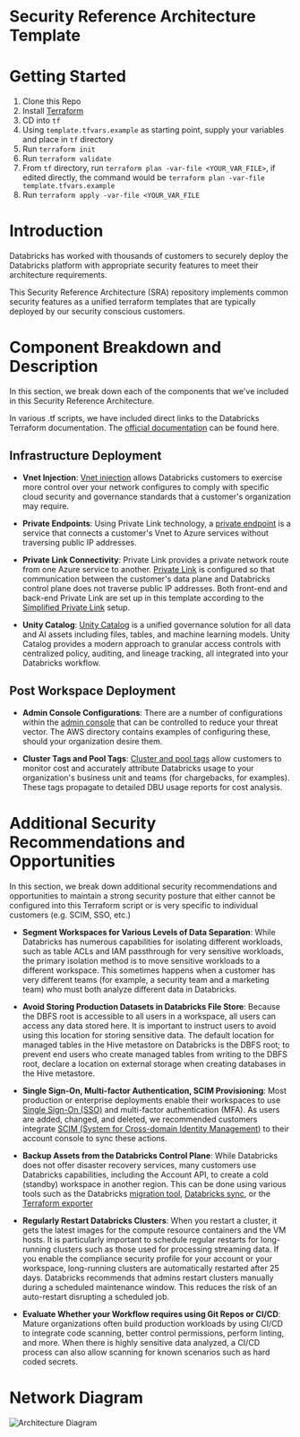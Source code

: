 # Security Reference Architecture Template

# Getting Started

1. Clone this Repo
2. Install [Terraform](https://developer.hashicorp.com/terraform/downloads)
3. CD into `tf`
4. Using `template.tfvars.example` as starting point, supply your variables and place in `tf` directory
5. Run `terraform init`
6. Run `terraform validate`
7. From `tf` directory, run `terraform plan -var-file <YOUR_VAR_FILE>`, if edited directly, the command would be `terraform plan -var-file template.tfvars.example`
8. Run `terraform apply -var-file <YOUR_VAR_FILE`

# Introduction

Databricks has worked with thousands of customers to securely deploy the Databricks platform with appropriate security features to meet their architecture requirements.

This Security Reference Architecture (SRA) repository implements common security features as a unified terraform templates that are typically deployed by our security conscious customers.

# Component Breakdown and Description

In this section, we break down each of the components that we've included in this Security Reference Architecture.

In various .tf scripts, we have included direct links to the Databricks Terraform documentation. The [official documentation](https://registry.terraform.io/providers/databricks/databricks/latest/docs) can be found here.

## Infrastructure Deployment

- **Vnet Injection**: [Vnet injection](https://learn.microsoft.com/en-us/azure/databricks/security/network/classic/vnet-inject)
allows Databricks customers to exercise more control over your network configures to comply with specific cloud security and governance standards that a
customer's organization may require.

- **Private Endpoints**: Using Private Link technology, a [private endpoint](https://learn.microsoft.com/en-us/azure/private-link/private-endpoint-overview) is a service that connects a customer's Vnet
to Azure services without traversing public IP addresses.

- **Private Link Connectivity**: Private Link provides a private network route from one Azure service to another.
[Private Link](https://learn.microsoft.com/en-us/azure/private-link/private-link-overview) is configured
so that communication between the customer's data plane and Databricks control plane does not traverse public IP addresses. Both front-end and back-end Private Link are set up in this template according
to the [Simplified Private Link](https://learn.microsoft.com/en-us/azure/databricks/security/network/classic/private-link-simplified) setup.

- **Unity Catalog**:  [Unity Catalog](https://learn.microsoft.com/en-us/azure/databricks/data-governance/unity-catalog) is a unified governance solution for all data and AI assets including
files, tables, and machine learning models. Unity Catalog provides a modern approach to granular access controls with centralized policy, auditing, and lineage tracking,
all integrated into your Databricks workflow.

## Post Workspace Deployment

- **Admin Console Configurations**: There are a number of configurations within the [admin console](https://docs.databricks.com/administration-guide/admin-console.html) that
can be controlled to reduce your threat vector. The AWS directory contains examples of configuring these, should your organization desire them.

- **Cluster Tags and Pool Tags**: [Cluster and pool tags](https://learn.microsoft.com/en-us/azure/databricks/administration-guide/account-settings/usage-detail-tags) allow customers to
monitor cost and accurately attribute Databricks usage to your organization's business unit and teams (for chargebacks, for examples). These tags propagate to detailed
DBU usage reports for cost analysis.

# Additional Security Recommendations and Opportunities

In this section, we break down additional security recommendations and opportunities to maintain a strong security posture that either cannot be configured into this
Terraform script or is very specific to individual customers (e.g. SCIM, SSO, etc.)

- **Segment Workspaces for Various Levels of Data Separation**: While Databricks has numerous capabilities for isolating different workloads, such as table ACLs and
IAM passthrough for very sensitive workloads, the primary isolation method is to move sensitive workloads to a different workspace. This sometimes happens when
a customer has very different teams (for example, a security team and a marketing team) who must both analyze different data in Databricks.

- **Avoid Storing Production Datasets in Databricks File Store**: Because the DBFS root is accessible to all users in a workspace, all users can access any data stored here.
It is important to instruct users to avoid using this location for storing sensitive data. The default location for managed tables in the Hive metastore on Databricks is the DBFS root;
to prevent end users who create managed tables from writing to the DBFS root, declare a location on external storage when creating databases in the Hive metastore.

- **Single Sign-On, Multi-factor Authentication, SCIM Provisioning**: Most production or enterprise deployments enable their workspaces to use
[Single Sign-On (SSO)](https://learn.microsoft.com/en-us/azure/databricks/security/auth-authz/#sso) and multi-factor authentication (MFA).
As users are added, changed, and deleted, we recommended customers integrate [SCIM (System for Cross-domain Identity Management)](https://learn.microsoft.com/en-us/azure/databricks/administration-guide/users-groups/scim)
to their account console to sync these actions.

- **Backup Assets from the Databricks Control Plane**: While Databricks does not offer disaster recovery services, many customers use Databricks capabilities, including the Account API,
to create a cold (standby) workspace in another region. This can be done using various tools such as the Databricks [migration tool](https://github.com/databrickslabs/migrate),
[Databricks sync](https://github.com/databrickslabs/databricks-sync), or the [Terraform exporter](https://registry.terraform.io/providers/databricks/databricks/latest/docs/guides/experimental-exporter)

- **Regularly Restart Databricks Clusters**: When you restart a cluster, it gets the latest images for the compute resource containers and the VM hosts. It is particularly important
to schedule regular restarts for long-running clusters such as those used for processing streaming data. If you enable the compliance security profile for your account or your workspace,
long-running clusters are automatically restarted after 25 days. Databricks recommends that admins restart clusters manually during a scheduled maintenance window.
This reduces the risk of an auto-restart disrupting a scheduled job.

- **Evaluate Whether your Workflow requires using Git Repos or CI/CD**: Mature organizations often build production workloads by using CI/CD to integrate code scanning,
better control permissions, perform linting, and more. When there is highly sensitive data analyzed, a CI/CD process can also allow scanning for known scenarios such as hard coded secrets.

# Network Diagram

![Architecture Diagram](https://cms.databricks.com/sites/default/files/inline-images/db-9734-blog-img-4.png)
